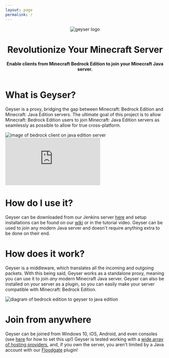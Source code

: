 ```yaml
---
layout: page
permalink: /
---
```


<html lang="en">
    <body>
        <header>
            <div id="header" class="section1 sections">
                <div class="container h-100">
                    <div class="row h-100 align-items-center">
                        <div class="col-12 text-center">
                            <img class="logoimg" src="https://geysermc.org/img/geyser.png" alt="geyser logo"/>
                            <h1 class="text-center">Revolutionize Your Minecraft Server</h1>
                            <h4 class="text-center">Enable clients from Minecraft Bedrock Edition to join your Minecraft Java server.</h4>
                        </div>
                    </div>
                </div>
            </div>
        </header>
        <div id="whatisgeyser" class="section2 sections">
            <div class="container">
                <div class="row">
                    <div class="col">
                        <h1>What is Geyser?</h1>
                        <p>Geyser is a proxy, bridging the gap between Minecraft: Bedrock Edition and Minecraft: Java Edition servers. The ultimate goal of this project is to allow Minecraft: Bedrock Edition users to join Minecraft: Java Edition servers as seamlessly as possible to allow for true cross-platform.</p>
                    </div>
                    <div class="col">
                        <div><img src="https://geysermc.org/img/crossplat0.png" alt="image of bedrock client on java edition server"/></div>
                    </div>
                </div>
            </div>
        </div>
        <div id="howto" class="section3 sections">
            <div class="container">
                <div class="row">
                    <div class="col">
                        <iframe src="https://www.youtube.com/watch?v=JjwR-3FkvUQ" frameborder="0" allow="accelerometer; autoplay; encrypted-media; gyroscope; picture-in-picture" allowfullscreen></iframe>
                    </div>
                    <div class="col">
                        <h1>How do I use it?</h1>
                        <p>Geyser can be downloaded from our Jenkins server <a href="http://ci.geysermc.org">here</a> and setup installations can be found on our <a href="https://github.com/GeyserMC/Geyser/wiki#Setup">wiki</a> or in the tutorial video. Geyser can be used to join any modern Java server and doesn't require anything extra to be done on their end.</p>
                    </div>
                </div>
            </div>
        </div>
        <div id="howitworks" class="section4 sections">
            <div class="container">
                <div class="row">
                    <div class="col">
                        <h1>How does it work?</h1>
                        <p>Geyser is a middleware, which translates all the incoming and outgoing packets. With this being said, Geyser works as a standalone proxy, meaning you can use it to join <i>any</i> modern Minecraft Java server. Geyser can also be installed on your server as a plugin, so you can easily make your server compatible with Minecraft: Bedrock Edition.</p>
                    </div>
                    <div class="col">
                        <div><img src="https://geysermc.org/img/crossplat1.png" alt="diagram of bedrock edition to geyser to java edition"/></div>
                    </div>
                </div>
            </div>
        </div>
        <div id="floodgate" class="section5 sections">
            <div class="container">
                <div class="row">
                    <div class="col">
                        <h1>Join from anywhere</h1>
                        <p>Geyser can be joined from Windows 10, iOS, Android, and even consoles
                            (see <a href="https://wiki.geysermc.org/geyser/using-geyser-with-consoles/">here</a>
                            for how to set this up!) Geyser is tested working with a
                            <a href="https://wiki.geysermc.org/geyser/supported-hosting-providers/">wide array of hosting providers</a>,
                        and, if you own the server, you aren't limited by a Java account with our <a href="https://wiki.geysermc.org/floodgate/">Floodgate</a>
                        plugin!</p>
                    </div>
                </div>
            </div>
        </div>
    </body>
</html>